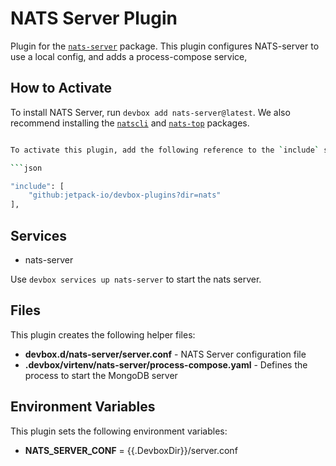 # NATS Server Plugin

Plugin for the [`nats-server`](https://www.nixhub.io/packages/nats-server) package. This plugin configures NATS-server to use a local config, and adds a process-compose service,

## How to Activate

To install NATS Server, run `devbox add nats-server@latest`. We also recommend installing the [`natscli`](https://nixhub.io/packages/natscli) and [`nats-top`](https://nixhub.io/packages/nats-top) packages.

```bash

To activate this plugin, add the following reference to the `include` section of your `devbox.json` file.

```json

"include": [
    "github:jetpack-io/devbox-plugins?dir=nats"
],
```

## Services

* nats-server

Use `devbox services up nats-server` to start the nats server.

## Files

This plugin creates the following helper files:

* **devbox.d/nats-server/server.conf** - NATS Server configuration file
* **.devbox/virtenv/nats-server/process-compose.yaml** - Defines the process to start the MongoDB server

## Environment Variables

This plugin sets the following environment variables:

* **NATS_SERVER_CONF** = {{.DevboxDir}}/server.conf
